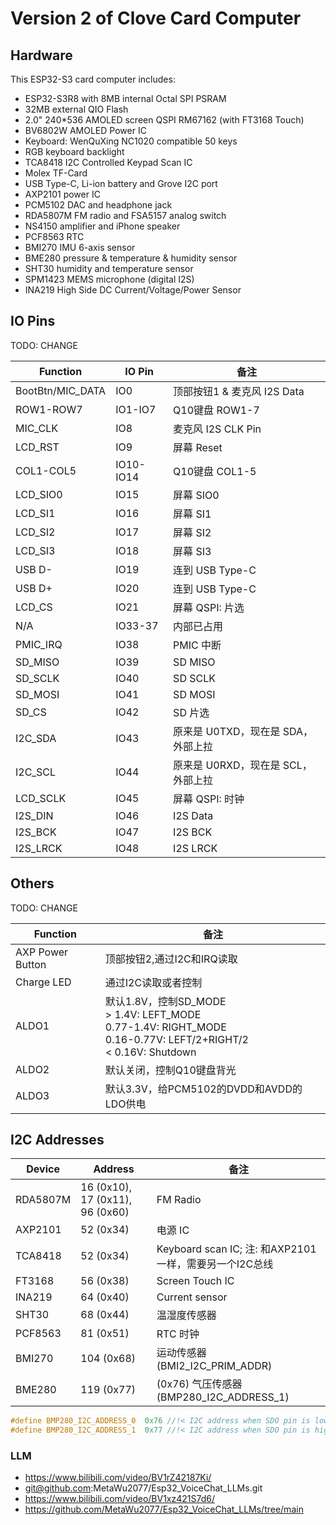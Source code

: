 # Version 2 of Clove Card Computer

## Hardware

This ESP32-S3 card computer includes:

* ESP32-S3R8 with 8MB internal Octal SPI PSRAM
* 32MB external QIO Flash
* 2.0" 240*536 AMOLED screen QSPI RM67162 (with FT3168 Touch)
* BV6802W AMOLED Power IC
* Keyboard: WenQuXing NC1020 compatible 50 keys
* RGB keyboard backlight
* TCA8418 I2C Controlled Keypad Scan IC
* Molex TF-Card
* USB Type-C, Li-ion battery and Grove I2C port
* AXP2101 power IC
* PCM5102 DAC and headphone jack
* RDA5807M FM radio and FSA5157 analog switch
* NS4150 amplifier and iPhone speaker
* PCF8563 RTC
* BMI270 IMU 6-axis sensor
* BME280 pressure & temperature & humidity sensor
* SHT30 humidity and temperature sensor
* SPM1423 MEMS microphone (digital I2S)
* INA219 High Side DC Current/Voltage/Power Sensor 

## IO Pins

TODO: CHANGE

| Function | IO Pin | 备注 |
| -- | -- | -- |
| BootBtn/MIC_DATA | IO0 | 顶部按钮1 & 麦克风 I2S Data |
| ROW1-ROW7 | IO1-IO7 | Q10键盘 ROW1-7 |
| MIC_CLK | IO8 | 麦克风 I2S CLK Pin |
| LCD_RST | IO9 | 屏幕 Reset |
| COL1-COL5 | IO10-IO14 | Q10键盘 COL1-5 |
| LCD_SIO0 | IO15 | 屏幕 SIO0 |
| LCD_SI1  | IO16 | 屏幕 SI1 |
| LCD_SI2  | IO17 | 屏幕 SI2 |
| LCD_SI3  | IO18 | 屏幕 SI3 |
| USB D- | IO19 | 连到 USB Type-C |
| USB D+ | IO20 | 连到 USB Type-C |
| LCD_CS | IO21 | 屏幕 QSPI: 片选 |
| N/A | IO33-37 | 内部已占用 |
| PMIC_IRQ | IO38 | PMIC 中断 |
| SD_MISO | IO39 | SD MISO |
| SD_SCLK | IO40 | SD SCLK |
| SD_MOSI | IO41 | SD MOSI |
| SD_CS   | IO42 | SD 片选 |
| I2C_SDA | IO43 | 原来是 U0TXD，现在是 SDA，外部上拉 |
| I2C_SCL | IO44 | 原来是 U0RXD，现在是 SCL，外部上拉 |
| LCD_SCLK| IO45 | 屏幕 QSPI: 时钟 |
| I2S_DIN | IO46 | I2S Data |
| I2S_BCK | IO47 | I2S BCK  |
| I2S_LRCK| IO48 | I2S LRCK |

## Others

TODO: CHANGE

| Function | 备注 |
| -- | -- |
| AXP Power Button | 顶部按钮2,通过I2C和IRQ读取 |
| Charge LED | 通过I2C读取或者控制 |
| ALDO1 | 默认1.8V，控制SD_MODE<br> > 1.4V: LEFT_MODE<br>0.77-1.4V: RIGHT_MODE<br>0.16-0.77V: LEFT/2+RIGHT/2<br>< 0.16V: Shutdown |
| ALDO2 | 默认关闭，控制Q10键盘背光 |
| ALDO3 | 默认3.3V，给PCM5102的DVDD和AVDD的LDO供电 |


## I2C Addresses


| Device | Address | 备注 |
| -- | -- | -- |
| RDA5807M | 16 (0x10), 17 (0x11), 96 (0x60) | FM Radio |
| AXP2101 | 52 (0x34)  | 电源 IC |
| TCA8418 | 52 (0x34)  | Keyboard scan IC; 注: 和AXP2101一样，需要另一个I2C总线 |
| FT3168  | 56 (0x38)  | Screen Touch IC |
| INA219  | 64 (0x40)  | Current sensor |
| SHT30   | 68 (0x44)  | 温湿度传感器 |
| PCF8563 | 81 (0x51)  | RTC 时钟 |
| BMI270  | 104 (0x68) |  运动传感器 (BMI2_I2C_PRIM_ADDR) |
| BME280  | 119 (0x77) | (0x76) 气压传感器 (BMP280_I2C_ADDRESS_1) |

```C
#define BMP280_I2C_ADDRESS_0  0x76 //!< I2C address when SDO pin is low
#define BMP280_I2C_ADDRESS_1  0x77 //!< I2C address when SDO pin is high
```


### LLM
* https://www.bilibili.com/video/BV1rZ42187Ki/
* git@github.com:MetaWu2077/Esp32_VoiceChat_LLMs.git
* https://www.bilibili.com/video/BV1xz421S7d6/
* https://github.com/MetaWu2077/Esp32_VoiceChat_LLMs/tree/main
